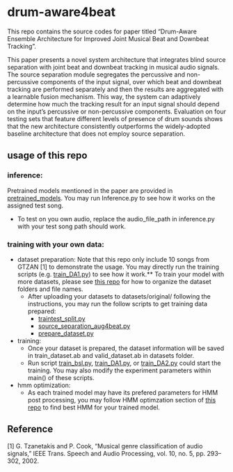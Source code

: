 # drum-aware4beat
This repo contains the source codes for paper titled
“Drum-Aware Ensemble Architecture for Improved Joint Musical Beat and Downbeat Tracking”.

This paper presents a novel system architecture that integrates blind source separation with joint beat and downbeat tracking in musical audio signals. The source separation module segregates the percussive and non-percussive components of the input signal, over which beat and downbeat tracking are performed separately and then the results are aggregated with a learnable fusion mechanism. This way, the system can adaptively determine how much the tracking result for an input signal should depend on the input’s percussive or non-percussive components. Evaluation on four testing sets that feature different levels of presence of drum sounds shows that the new architecture consistently outperforms the widely-adopted baseline architecture that does not employ source separation.

## usage of this repo
### inference:
Pretrained models mentioned in the paper are provided in [pretrained_models]((https://github.com/SunnyCYC/drum-aware4beat/tree/main/pretrained_models)). You may run Inference.py to see how it works on the assigned test song. 
* To test on you own audio, replace the audio_file_path in inference.py with your test song path should work. 

### training with your own data:
* dataset preparation:
  Note that this repo only include 10 songs from GTZAN [1] to demonstrate the usage. You may directly run the training scripts (e.g. [train_DA1.py]([https://](https://github.com/SunnyCYC/drum-aware4beat/blob/main/train_DA1.py))) to see how it work.** To train your model with more datasets, please see [this repo]([https://](https://github.com/SunnyCYC/aug4beat)) for how to organize the dataset folders and file names. 
    * After uploading your datasets to datasets/original/ following the instructions, you may run the follow scripts to get training data prepared:
        * [traintest_split.py]([https://](https://github.com/SunnyCYC/aug4beat/blob/main/traintest_split.py))
        * [source_separation_aug4beat.py]([https://](https://github.com/SunnyCYC/aug4beat/blob/main/source_seperation_aug4beat.py))
        * [prepare_dataset.py]([https://](https://github.com/SunnyCYC/aug4beat/blob/main/prepare_dataset.py))
* training:
    * Once your dataset is prepared, the dataset information will be saved in train_dataset.ab and valid_dataset.ab in datasets folder.
    * Run script [train_bsl.py]([https://](https://github.com/SunnyCYC/drum-aware4beat/blob/main/train_bsl.py)), [train_DA1.py]([https://](https://github.com/SunnyCYC/drum-aware4beat/blob/main/train_DA1.py)), or [train_DA2.py]([https://](https://github.com/SunnyCYC/drum-aware4beat/blob/main/train_DA2.py)) could start the training. You may also modify the experiment parameters within main() of these scripts.
* hmm optimization:
    * As each trained model may have its prefered parameters for HMM post processing, you may follow HMM optimzation section of [this repo]([https://](https://github.com/SunnyCYC/aug4beat)) to find best HMM for your trained model. 

## Reference
[1] G. Tzanetakis and P. Cook, “Musical genre classification of audio signals,” IEEE Trans. Speech and Audio Processing, vol. 10, no. 5, pp. 293–302, 2002.
